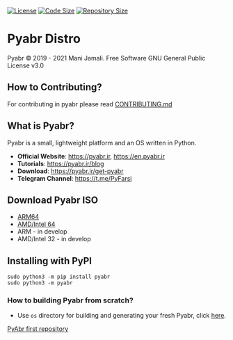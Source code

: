 [![License](https://img.shields.io/github/license/PyFarsi/pyabr?style=flat-square)](https://github.com/PyFarsi/pyabr)
[![Code Size](https://img.shields.io/github/languages/code-size/PyFarsi/pyabr?style=flat-square)](https://github.com/PyFarsi/pyabr)
[![Repository Size](https://img.shields.io/github/repo-size/PyFarsi/pyabr?style=flat-square)](https://github.com/PyFarsi/pyabr)

# Pyabr Distro

Pyabr &copy; 2019 - 2021 Mani Jamali. Free Software GNU General Public License v3.0

## How to Contributing?
For contributing in pyabr please read [CONTRIBUTING.md](/CONTRIBUTING.md)

## What is Pyabr?

Pyabr is a small, lightweight platform and an OS written in Python.

- **Official Website**: https://pyabr.ir, https://en.pyabr.ir
- **Tutorials**: https://pyabr.ir/blog
- **Download**: https://pyabr.ir/get-pyabr
- **Telegram Channel**: https://t.me/PyFarsi

## Download Pyabr ISO

  - [ARM64](https://dl.pyabr.ir/pyabr-arm64.tar.xz)
  - [AMD/Intel 64](https://dl.pyabr.ir/pyabr-x86_64.iso)
  - ARM - in develop
  - AMD/Intel 32 - in develop

## Installing with PyPI

```shell
sudo python3 -m pip install pyabr
sudo python3 -m pyabr
```

### How to building Pyabr from scratch?

 - Use `os` directory for building and generating your fresh Pyabr, click [here](https://github.com/PyFarsi/pyabr/tree/main/os/).

[PyAbr first repository](https://github.com/manijamali2003/pyabr)
